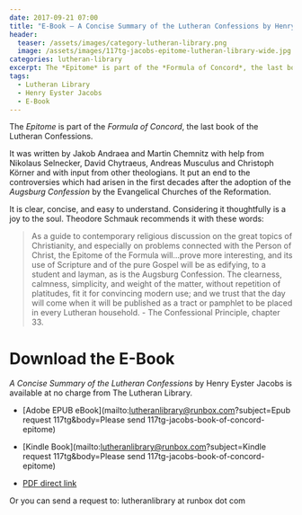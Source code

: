 ```yaml
---
date: 2017-09-21 07:00 
title: "E-Book – A Concise Summary of the Lutheran Confessions by Henry Eyster Jacobs"
header:
  teaser: /assets/images/category-lutheran-library.png
  image: /assets/images/117tg-jacobs-epitome-lutheran-library-wide.jpg
categories: lutheran-library
excerpt: The *Epitome* is part of the *Formula of Concord*, the last book of the Lutheran Confessions.  It is clear, concise, and a joy to read.  Theodore Schmauk recommends it with these words...
tags:
  - Lutheran Library
  - Henry Eyster Jacobs
  - E-Book
---
```


The *Epitome* is part of the *Formula of Concord*, the last book of the Lutheran Confessions.  

It was written by Jakob Andraea and Martin Chemnitz with help from Nikolaus Selnecker, David Chytraeus, Andreas Musculus and Christoph Körner and with input from other theologians.  It put an end to the controversies which had arisen in the first decades after the adoption of the *Augsburg Confession* by the Evangelical Churches of the Reformation.  

It is clear, concise, and easy to understand.  Considering it thoughtfully is a joy to the soul.  Theodore Schmauk recommends it with these words:

>As a guide to contemporary religious discussion on the great topics of Christianity, and especially on problems connected with the Person of Christ, the Epitome of the Formula will...prove more interesting, and its use of Scripture and of the pure Gospel will be as edifying, to a student and layman, as is the Augsburg Confession. The clearness, calmness, simplicity, and weight of the matter, without repetition of platitudes, fit it for convincing modern use; and we trust that the day will come when it will be published as a tract or pamphlet to be placed in every Lutheran household. - The Confessional Principle, chapter 33. 

# Download the E-Book

*A Concise Summary of the Lutheran Confessions* by Henry Eyster Jacobs is available at no charge from The Lutheran Library.  

* [Adobe EPUB eBook](mailto:lutheranlibrary@runbox.com?subject=Epub request 117tg&body=Please send 117tg-jacobs-book-of-concord-epitome)

* [Kindle Book](mailto:lutheranlibrary@runbox.com?subject=Kindle request 117tg&body=Please send 117tg-jacobs-book-of-concord-epitome)

* [PDF direct link](/assets/pdf/117tg-jacobs-book-of-concord-epitome.pdf)

Or you can send a request to: lutheranlibrary at runbox dot com